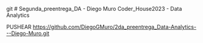 git # Segunda_preentrega_DA - Diego Muro
Coder_House2023 - Data Analytics

PUSHEAR
https://github.com/DiegoGMuro/2da_preentrega_Data-Analytics---Diego-Muro.git



